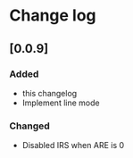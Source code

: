 # Change log

## [0.0.9]

### Added

- this changelog
- Implement line mode

### Changed

- Disabled IRS when ARE is 0
